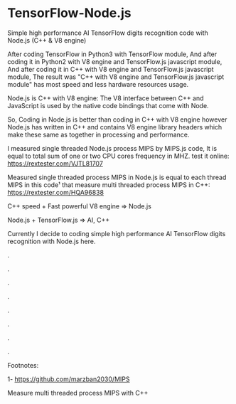 # TensorFlow-Node.js
Simple high performance AI TensorFlow digits recognition code with Node.js (C++ &amp; V8 engine)

After coding TensorFlow in Python3 with TensorFlow module,
And after coding it in Python2 with V8 engine and TensorFlow.js javascript module,
And after coding it in C++ with V8 engine and TensorFlow.js javascript module,
The result was "C++ with V8 engine and TensorFlow.js javascript module" has most speed and less hardware resources usage.

Node.js is C++ with V8 engine: The V8 interface between C++ and JavaScript is used by the native code bindings that come with Node.

So, Coding in Node.js is better than coding in C++ with V8 engine however Node.js has written in C++ and contains V8 engine library headers which make these same as together in processing and performance.

I measured single threaded Node.js process MIPS by MIPS.js code, It is equal to total sum of one or two CPU cores frequency in MHZ.
test it online:
https://rextester.com/VJTL81707

Measured single threaded process MIPS in Node.js is equal to each thread MIPS in this code¹ that measure multi threaded process MIPS in C++:
https://rextester.com/HQA96838


C++ speed + Fast powerful V8 engine => Node.js


Node.js + TensorFlow.js => AI, C++


Currently I decide to coding simple high performance AI TensorFlow digits recognition with Node.js here.

.

.

.

.

.

.

.

.

Footnotes:

1- https://github.com/marzban2030/MIPS

Measure multi threaded process MIPS with C++
